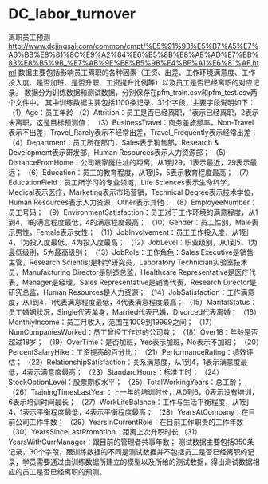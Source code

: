 # DC_labor_turnover
离职员工预测
http://www.dcjingsai.com/common/cmpt/%E5%91%98%E5%B7%A5%E7%A6%BB%E8%81%8C%E9%A2%84%E6%B5%8B%E8%AE%AD%E7%BB%83%E8%B5%9B_%E7%AB%9E%E8%B5%9B%E4%BF%A1%E6%81%AF.html
数据主要包括影响员工离职的各种因素（工资、出差、工作环境满意度、工作投入度、是否加班、是否升职、工资提升比例等）以及员工是否已经离职的对应记录。 数据分为训练数据和测试数据，分别保存在pfm_train.csv和pfm_test.csv两个文件中。 其中训练数据主要包括1100条记录，31个字段，主要字段说明如下： （1）Age：员工年龄 （2）Attrition：员工是否已经离职，1表示已经离职，2表示未离职，这是目标预测值； （3）BusinessTravel：商务差旅频率，Non-Travel表示不出差，Travel_Rarely表示不经常出差，Travel_Frequently表示经常出差； （4）Department：员工所在部门，Sales表示销售部，Research & Development表示研发部，Human Resources表示人力资源部； （5）DistanceFromHome：公司跟家庭住址的距离，从1到29，1表示最近，29表示最远； （6）Education：员工的教育程度，从1到5，5表示教育程度最高； （7）EducationField：员工所学习的专业领域，Life Sciences表示生命科学，Medical表示医疗，Marketing表示市场营销，Technical Degree表示技术学位，Human Resources表示人力资源，Other表示其他； （8）EmployeeNumber：员工号码； （9）EnvironmentSatisfaction：员工对于工作环境的满意程度，从1到4，1的满意程度最低，4的满意程度最高； （10）Gender：员工性别，Male表示男性，Female表示女性； （11）JobInvolvement：员工工作投入度，从1到4，1为投入度最低，4为投入度最高； （12）JobLevel：职业级别，从1到5，1为最低级别，5为最高级别； （13）JobRole：工作角色：Sales Executive是销售主管，Research Scientist是科学研究员，Laboratory Technician实验室技术员，Manufacturing Director是制造总监，Healthcare Representative是医疗代表，Manager是经理，Sales Representative是销售代表，Research Director是研究总监，Human Resources是人力资源； （14）JobSatisfaction：工作满意度，从1到4，1代表满意程度最低，4代表满意程度最高； （15）MaritalStatus：员工婚姻状况，Single代表单身，Married代表已婚，Divorced代表离婚； （16）MonthlyIncome：员工月收入，范围在1009到19999之间； （17）NumCompaniesWorked：员工曾经工作过的公司数； （18）Over18：年龄是否超过18岁； （19）OverTime：是否加班，Yes表示加班，No表示不加班； （20）PercentSalaryHike：工资提高的百分比； （21）PerformanceRating：绩效评估； （22）RelationshipSatisfaction：关系满意度，从1到4，1表示满意度最低，4表示满意度最高； （23）StandardHours：标准工时； （24）StockOptionLevel：股票期权水平； （25）TotalWorkingYears：总工龄； （26）TrainingTimesLastYear：上一年的培训时长，从0到6，0表示没有培训，6表示培训时间最长； （27）WorkLifeBalance：工作与生活平衡程度，从1到4，1表示平衡程度最低，4表示平衡程度最高； （28）YearsAtCompany：在目前公司工作年数； （29）YearsInCurrentRole：在目前工作职责的工作年数 （30）YearsSinceLastPromotion：距离上次升职时长 （31）YearsWithCurrManager：跟目前的管理者共事年数； 测试数据主要包括350条记录，30个字段，跟训练数据的不同是测试数据并不包括员工是否已经离职的记录，学员需要通过由训练数据所建立的模型以及所给的测试数据，得出测试数据相应的员工是否已经离职的预测。
